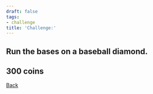 ```yaml
---
draft: false
tags:
- challenge
title: 'Challenge:'
---
```

## Run the bases on a baseball diamond.
## 300 coins
[Back](/jetlag) 
